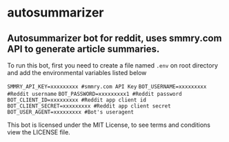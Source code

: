 
# autosummarizer


## Autosummarizer bot for reddit, uses smmry.com API to generate article summaries.

To run this bot, first you need to create a file named `.env` on root directory and add the environmental variables listed below

`
SMMRY_API_KEY=xxxxxxxxx #smmry.com API Key
`
`
BOT_USERNAME=xxxxxxxxx #Reddit username
`
`
BOT_PASSWORD=xxxxxxxxx1 #Reddit password
`
`
BOT_CLIENT_ID=xxxxxxxxx #Reddit app client id
`
`
BOT_CLIENT_SECRET=xxxxxxxxx #Reddit app client secret
`
`
BOT_USER_AGENT=xxxxxxxxx #Bot's useragent
`

This bot is licensed under the MIT License, to see terms and conditions view the LICENSE file.

